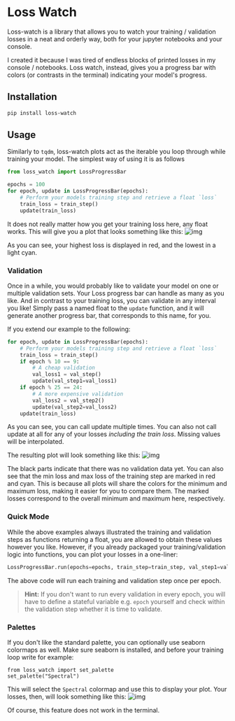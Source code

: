 # Loss Watch
Loss-watch is a library that allows you to watch your training / validation losses in a neat and orderly way, both for your jupyter notebooks and your console. 

I created it because I was tired of endless blocks of printed losses in my console / notebooks. Loss watch, instead, gives you a progress bar with colors (or contrasts in the terminal) indicating your model's progress.

## Installation
```bash
pip install loss-watch
```

## Usage
Similarly to `tqdm`, loss-watch plots act as the iterable you loop through while training your model. The simplest way of using it is as follows

```python
from loss_watch import LossProgressBar

epochs = 100
for epoch, update in LossProgressBar(epochs):
    # Perform your models training step and retrieve a float `loss`
    train_loss = train_step()
    update(train_loss)
```

It does not really matter how you get your training loss here, any float works. This will give you a plot that looks something like this:
![img](images/train_loss_plot_1.png)

As you can see, your highest loss is displayed in red, and the lowest in a light cyan. 

### Validation
Once in a while, you would probably like to validate your model on one or multiple validation sets. Your Loss progress bar can handle as many as you like. And in contrast to your training loss, you can validate in any interval you like! Simply pass a named float to the `update` function, and it will generate another progress bar, that corresponds to this name, for you.

If you extend our example to the following:
```python
for epoch, update in LossProgressBar(epochs):
    # Perform your models training step and retrieve a float `loss`
    train_loss = train_step()
    if epoch % 10 == 9:
        # A cheap validation
        val_loss1 = val_step()
        update(val_step1=val_loss1)
    if epoch % 25 == 24:
        # A more expensive validation
        val_loss2 = val_step2()
        update(val_step2=val_loss2)
    update(train_loss)
```
As you can see, you can call update multiple times. You can also not call update at all for any of your losses *including the train loss*. Missing values will be interpolated.

The resulting plot will look something like this:
![img](images/train_and_val_loss_plot_1.png)

The black parts indicate that there was no validation data yet. You can also see that the min loss and max loss of the training step are marked in red and cyan. This is because all plots will share the colors for the minimum and maximum loss, making it easier for you to compare them. The marked losses correspond to the overall minimum and maximum here, respectively. 

### Quick Mode
While the above examples always illustrated the training and validation steps as functions returning a float, you are allowed to obtain these values however you like. However, if you already packaged your training/validation logic into functions, you can plot your losses in a one-liner:
```python
LossProgressBar.run(epochs=epochs, train_step=train_step, val_step1=val_step, val_step2=val_step2)
```

The above code will run each training and validation step once per epoch.

> **Hint:** 
> If you don't want to run every validation in every epoch, you will have to define a stateful variable e.g. `epoch` yourself and check within the validation step whether it is time to validate.

### Palettes
If you don't like the standard palette, you can optionally use seaborn colormaps as well. Make sure seaborn is installed, and before your training loop write for example:
```
from loss_watch import set_palette
set_palette("Spectral")
```

This will select the `Spectral` colormap and use this to display your plot. Your losses, then, will look something like this:
![img](images/spectral_palette.png)

Of course, this feature does not work in the terminal.
